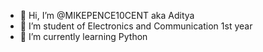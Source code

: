 - 👋 Hi, I’m @MIKEPENCE10CENT aka Aditya 
- 👀 I’m student of Electronics and Communication 1st year
- 🌱 I’m currently learning Python 

<!---
MIKEPENCE10CENT/MIKEPENCE10CENT is a ✨ special ✨ repository because its `README.md` (this file) appears on your GitHub profile.
You can click the Preview link to take a look at your changes.
--->
